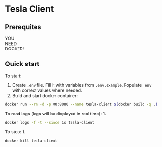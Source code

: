 # Tesla Client

## Prerequites
YOU  
NEED  
DOCKER!

## Quick start
To start:
1. Create `.env` file. Fill it with variables from `.env.example`. Populate `.env` with correct values where needed.
2. Build and start docker container:
```sh
docker run --rm -d -p 80:8080 --name tesla-client $(docker build -q .)
```

To read logs (logs will be displayed in real time):
1.  
```sh
docker logs -f -t --since 1s tesla-client
```

To stop:
1.  
```sh
docker kill tesla-client
```
